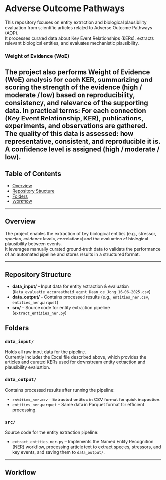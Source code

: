 
# Adverse Outcome Pathways

This repository focuses on entity extraction and biological plausibility evaluation from scientific articles related to Adverse Outcome Pathways (AOP).  
It processes curated data about Key Event Relationships (KERs), extracts relevant biological entities, and evaluates mechanistic plausibility.

### Weight of Evidence (WoE)

The project also performs **Weight of Evidence (WoE) analysis** for each KER,
 summarizing and scoring the strength of the evidence (high / moderate / low) based on reproducibility, 
consistency, and relevance of the supporting data.
In practical terms:
For each connection (Key Event Relationship, KER), publications, experiments, and observations are gathered.
The quality of this data is assessed: how representative, consistent, and reproducible it is.
A confidence level is assigned (high / moderate / low).
---

##  Table of Contents

- [Overview](#overview)
- [Repository Structure](#repository-structure) 
- [Folders](#folders)
- [Workflow](#workflow)

---

## Overview

The project enables the extraction of key biological entities (e.g., stressor, species, evidence levels, correlations) and the evaluation of biological plausibility between events.  
It leverages manually curated ground-truth data to validate the performance of an automated pipeline and stores results in a structured format.

---

## Repository Structure

- **data_input/** – Input data for entity extraction & evaluation (`Data_evaluatie_accuraatheid_agent_Daan_de_Jong_16-06-2025.csv`) 
- **data_output/** – Contains processed results (e.g., `entities_ner.csv`, `entities_ner.parquet`)  
- **src/** – Source code for entity extraction pipeline (`extract_entities_ner.py`)
## Folders

### `data_input/`
Holds all raw input data for the pipeline.  
Currently includes the Excel file described above, which provides the articles and curated KERs used for downstream entity extraction and plausibility evaluation.

### `data_output/`
Contains processed results after running the pipeline:
- `entities_ner.csv` – Extracted entities in CSV format for quick inspection.
- `entities_ner.parquet` – Same data in Parquet format for efficient processing.

### `src/`
Source code for the entity extraction pipeline:
- `extract_entities_ner.py` – Implements the Named Entity Recognition (NER) workflow, processing article text to extract species, stressors, and key events, and saving them to `data_output/`.

---

## Workflow
